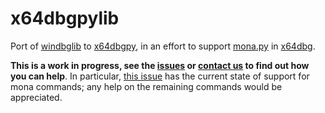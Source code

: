 # x64dbgpylib

Port of [windbglib](https://github.com/corelan/windbglib) to [x64dbgpy](https://github.com/x64dbg/x64dbgpy), in an effort to support [mona.py](https://github.com/corelan/mona) in [x64dbg](http://x64dbg.com).

**This is a work in progress, see the [issues](https://github.com/x64dbg/x64dbgpylib/issues) or [contact us](http://x64dbg.com/#contact) to find out how you can help**. In particular, [this issue](https://github.com/x64dbg/x64dbgpylib/issues/5) has the current state of support for mona commands; any help on the remaining commands would be appreciated.
